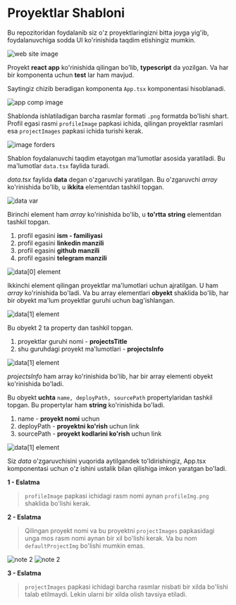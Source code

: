 # Proyektlar Shabloni

Bu repozitoridan foydalanib siz o'z proyektlaringizni bitta joyga yig'ib, foydalanuvchiga sodda UI ko'rinishida taqdim etishingiz mumkin.

![web site image](https://i.ibb.co/qYtVvXc/2021-08-01-11-34.png)

Proyekt **react app** ko'rinishida qilingan bo'lib, **typescript** da yozilgan. Va har bir komponenta uchun **test** lar ham mavjud.

Saytingiz chizib beradigan komponenta `App.tsx` komponentasi hisoblanadi.

![app comp image](https://i.ibb.co/vv3Y6MY/2021-08-01-09-57.png)

Shablonda ishlatiladigan barcha rasmlar formati `.png` formatda bo'lishi shart. Profil egasi rasmi `profileImage` papkasi ichida, qilingan proyektlar rasmlari esa `projectImages` papkasi ichida turishi kerak.

![image forders](https://i.ibb.co/bzy5QBX/2021-08-01-10-02.png)

Shablon foydalanuvchi taqdim etayotgan ma'lumotlar asosida yaratiladi. Bu ma'lumotlar `data.tsx` faylida turadi.

_data.tsx_ faylida **data** degan o'zgaruvchi yaratilgan. Bu o'zgaruvchi _array_ ko'rinishida bo'lib, u **ikkita** elementdan tashkil topgan.

![data var](https://i.ibb.co/XZZzCwS/2021-08-01-10-16.png)

Birinchi element ham _array_ ko'rinishida bo'lib, u **to'rtta** **string** elementdan tashkil topgan.

1. profil egasini **ism - familiyasi**
1. profil egasini **linkedin manzili**
1. profil egasini **github manzili**
1. profil egasini **telegram manzili**

![data[0] element](https://i.ibb.co/sJzpXtq/2021-08-01-11-48.png)

Ikkinchi element qilingan proyektlar ma'lumotlari uchun ajratilgan. U ham _array_ ko'rinishida bo'ladi. Va bu array elementlari **obyekt** shaklida bo'lib, har bir obyekt ma'lum proyektlar guruhi uchun bag'ishlangan.

![data[1] element](https://i.ibb.co/dm4LjKc/2.png)

Bu obyekt 2 ta property dan tashkil topgan.

1. proyektlar guruhi nomi - **projectsTitle**
1. shu guruhdagi proyekt ma'lumotlari - **projectsInfo**

![data[1] element](https://i.ibb.co/bbpjZXD/4.png)

_projectsInfo_ ham array ko'rinishida bo'lib, har bir array elementi obyekt ko'rinishida bo'ladi.

Bu obyekt **uchta** `name, deployPath, sourcePath` propertylaridan tashkil topgan. Bu propertylar ham **string** ko'rinishida bo'ladi.

1. name - **proyekt nomi** uchun
1. deployPath - **proyektni ko'rish** uchun link
1. sourcePath - **proyekt kodlarini ko'rish** uchun link

![data[1] element](https://i.ibb.co/zhkT765/5.png)

Siz _data_ o'zgaruvchisini yuqorida aytilgandek to'ldirishingiz, App.tsx komponentasi uchun o'z ishini ustalik bilan qilishiga imkon yaratgan bo'ladi.

**1 - Eslatma**

> `profileImage` papkasi ichidagi rasm nomi aynan `profileImg.png` shaklida bo'lishi kerak.

**2 - Eslatma**

> Qilingan proyekt nomi va bu proyektni `projectImages` papkasidagi unga mos rasm nomi aynan bir xil bo'lishi kerak. Va bu nom `defaultProjectImg` bo'lishi mumkin emas.

![note 2](https://i.ibb.co/XzwhrLW/2021-08-01-11-58.png)
![note 2](https://i.ibb.co/LvCfFpw/2021-08-01-11-59.png)

**3 - Eslatma**

> `projectImages` papkasi ichidagi barcha rasmlar nisbati bir xilda bo'lishi talab etilmaydi. Lekin ularni bir xilda olish tavsiya etiladi.
